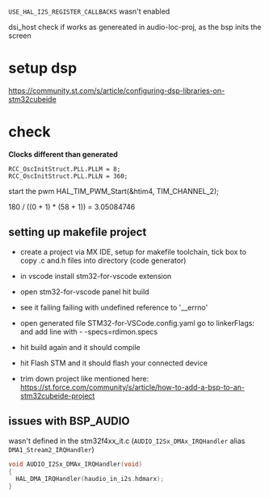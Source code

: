 #
`USE_HAL_I2S_REGISTER_CALLBACKS` wasn't enabled

dsi_host check if works as genereated in audio-loc-proj, as the bsp inits the screen

# setup dsp
https://community.st.com/s/article/configuring-dsp-libraries-on-stm32cubeide

# check 

**Clocks different than generated**
```
RCC_OscInitStruct.PLL.PLLM = 8;
RCC_OscInitStruct.PLL.PLLN = 360;
```

start the pwm
HAL_TIM_PWM_Start(&htim4, TIM_CHANNEL_2);

180 / ((0 + 1) * (58 + 1)) = 3.05084746

## setting up makefile project
- create a project via MX IDE, setup for makefile toolchain, tick box to copy .c and.h files into directory (code generator)
- in vscode install stm32-for-vscode extension
- open stm32-for-vscode panel hit build
- see it failing failing with undefined reference to '__errno'
- open generated file STM32-for-VSCode.config.yaml go to linkerFlags: and add line with - -specs=rdimon.specs
- hit build again and it should compile
- hit Flash STM and it should flash your connected device

- trim down project like mentioned here: https://st.force.com/community/s/article/how-to-add-a-bsp-to-an-stm32cubeide-project

## issues with BSP_AUDIO

wasn't defined in the stm32f4xx_it.c (`AUDIO_I2Sx_DMAx_IRQHandler` alias `DMA1_Stream2_IRQHandler`)
```c
void AUDIO_I2Sx_DMAx_IRQHandler(void)
{
  HAL_DMA_IRQHandler(haudio_in_i2s.hdmarx);
}
```